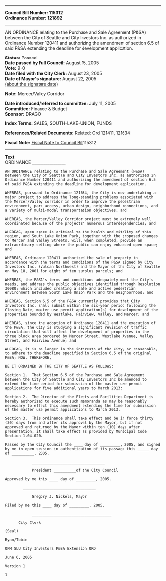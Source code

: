 * * * * *  
  
**Council Bill Number: [](#h0)[](#h2)115312**   
**Ordinance Number: 121892**  
  
* * * * *  
  
AN ORDINANCE relating to the Purchase and Sale Agreement (P&SA) between the City of Seattle and City Investors Inc. as authorized in Ordinance Number 120411 and authorizing the amendment of section 6.5 of said P&SA extending the deadline for development application.  
  
**Status:** Passed   
**Date passed by Full Council:** August 15, 2005   
**Vote:** 9-0   
**Date filed with the City Clerk:** August 23, 2005   
**Date of Mayor's signature:** August 22, 2005   
[(about the signature date)](/~public/approvaldate.htm)   
  
**Note:** Mercer/Valley Corridor  
  
  
**Date introduced/referred to committee:** July 11, 2005   
**Committee:** Finance & Budget   
**Sponsor:** DRAGO   
  
**Index Terms:** SALES, SOUTH-LAKE-UNION, FUNDS  
  
**References/Related Documents:** Related: Ord 121411, 121634  
  
**Fiscal Note:** [Fiscal Note to Council Bill](http://clerk.seattle.gov/~public/fnote/115312.htm)[](#h1)[](#h3)115312  
  
* * * * *  
  
**Text**  
    ORDINANCE _________________  
  
    AN ORDINANCE relating to the Purchase and Sale Agreement (P&SA)  
    between the City of Seattle and City Investors Inc. as authorized in  
    Ordinance Number 120411 and authorizing the amendment of section 6.5  
    of said P&SA extending the deadline for development application.  
  
    WHEREAS, pursuant to Ordinance 121634, the City is now undertaking a  
    major project to address the long-standing problems associated with  
    the Mercer/Valley corridor in order to improve the pedestrian  
    environment, park access, urban design, neighborhood connections, and  
    a variety of multi-modal transportation objectives; and  
  
    WHEREAS, the Mercer/Valley Corridor project must be extremely well  
    coordinated because of the projects' numerous interdependencies; and  
  
    WHEREAS, open space is critical to the health and vitality of this  
    region, and South Lake Union Park, together with the proposed changes  
    to Mercer and Valley Streets, will, when completed, provide an  
    extraordinary setting where the public can enjoy enhanced open space;  
    and  
  
    WHEREAS, Ordinance 120411 authorized the sale of property in  
    accordance with the terms and conditions of the P&SA signed by City  
    Investors Inc. (Vulcan Northwest) and the Mayor of the City of Seattle  
    on May 18, 2001 for eight of ten surplus parcels; and  
  
    WHEREAS, the P&SA's terms and conditions adequately meet the City's  
    needs, and address the public objectives identified through Resolution  
    30080; which included creating a safe and active pedestrian  
    environment between South Lake Union Park and the neighborhood; and  
  
    WHEREAS, Section 6.5 of the P&SA currently provides that City  
    Investors Inc. shall submit within the six-year period following the  
    Closing Date, master use permit application(s) for development of the  
    properties bounded by Westlake, Fairview, Valley, and Mercer; and  
  
    WHEREAS, since the adoption of Ordinance 120411 and the execution of  
    the P&SA, the City is studying a significant revision of traffic  
    circulation that will affect the development of properties in the  
    three block area bordered by Mercer Street, Westlake Avenue, Valley  
    Street, and Fairview Avenue; and  
  
    WHEREAS, it is no longer in the interests of the City, or reasonable,  
    to adhere to the deadline specified in Section 6.5 of the original  
    P&SA; NOW, THEREFORE,  
  
    BE IT ORDAINED BY THE CITY OF SEATTLE AS FOLLOWS:  
  
    Section 1.  That Section 6.5 of the Purchase and Sale Agreement  
    between the City of Seattle and City Investors Inc be amended to  
    extend the time period for submission of the master use permit  
    applications for five additional years to March 2013:  
  
    Section 2.  The Director of the Fleets and Facilities Department is  
    hereby authorized to execute such memoranda as may be reasonably  
    necessary to effect this amendment extending the time for submission  
    of the master use permit applications to March 2013.  
  
    Section 3.  This ordinance shall take effect and be in force thirty  
    (30) days from and after its approval by the Mayor, but if not  
    approved and returned by the Mayor within ten (10) days after  
    presentation, it shall take effect as provided by Municipal Code  
    Section 1.04.020.  
  
    Passed by the City Council the ____ day of _________, 2005, and signed  
    by me in open session in authentication of its passage this _____ day  
    of __________, 2005.  
  
                _________________________________  
  
                President __________of the City Council  
  
    Approved by me this ____ day of _________, 2005.  
  
            _________________________________  
  
                Gregory J. Nickels, Mayor  
  
    Filed by me this ____ day of _________, 2005.  
  
                ____________________________________  
  
          City Clerk  
  
    (Seal)  
  
    Ryan/Tobin  
  
    OPM SLU City Investors P&SA Extension ORD  
  
    June 6, 2005  
  
    Version 1  
  
    1  
